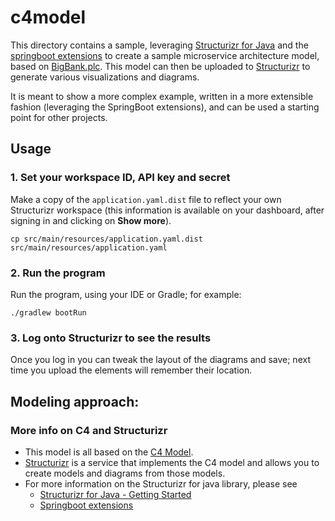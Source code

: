 # c4model
This directory contains a sample, leveraging [Structurizr for Java](https://github.com/structurizr/java)
and the [springboot extensions](https://github.com/Catalysts/structurizr-extensions/tree/master/structurizr-spring-boot) 
to create a sample microservice architecture model, based on [BigBank.plc](https://github.com/structurizr/java/blob/master/structurizr-examples/src/com/structurizr/example/BigBankPlc.java). 
This model can then be uploaded to [Structurizr](https://structurizr.com) to generate various visualizations and diagrams. 

It is meant to show a more complex example, written in a more extensible fashion (leveraging the SpringBoot extensions),
and can be used a starting point for other projects.

## Usage
### 1. Set your workspace ID, API key and secret

Make a copy of the `application.yaml.dist` file to reflect your own Structurizr workspace (this information is available
 on your dashboard, after signing in and clicking on **Show more**).
```
cp src/main/resources/application.yaml.dist src/main/resources/application.yaml
```

### 2. Run the program

Run the program, using your IDE or Gradle; for example:

```
./gradlew bootRun
```

### 3. Log onto Structurizr to see the results
Once you log in you can tweak the layout of the diagrams and save; next time you upload the elements will remember
their location.

## Modeling approach:

### More info on C4 and Structurizr

* This model is all based on the [C4 Model](https://c4model.com).
* [Structurizr](https://structurizr.com) is a service that implements the C4 model and allows you to create models 
and diagrams from those models.
* For more information on the Structurizr for java library, please see 
  * [Structurizr for Java - Getting Started](https://github.com/structurizr/java/blob/master/docs/getting-started.md)
  * [Springboot extensions](https://github.com/Catalysts/structurizr-extensions/tree/master/structurizr-spring-boot)
